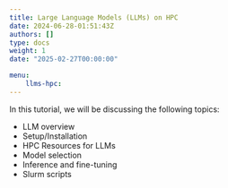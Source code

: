 ```yaml
---
title: Large Language Models (LLMs) on HPC
date: 2024-06-28-01:51:43Z
authors: []
type: docs 
weight: 1 
date: "2025-02-27T00:00:00"

menu: 
    llms-hpc:
---
```



In this tutorial, we will be discussing the following topics:
* LLM overview
* Setup/Installation
* HPC Resources for LLMs
* Model selection
* Inference and fine-tuning
* Slurm scripts
